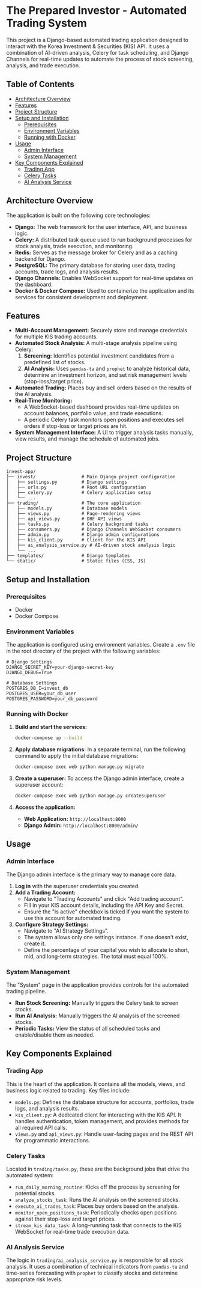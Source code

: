 # The Prepared Investor - Automated Trading System

This project is a Django-based automated trading application designed to interact with the Korea Investment & Securities (KIS) API. It uses a combination of AI-driven analysis, Celery for task scheduling, and Django Channels for real-time updates to automate the process of stock screening, analysis, and trade execution.

## Table of Contents

- [Architecture Overview](#architecture-overview)
- [Features](#features)
- [Project Structure](#project-structure)
- [Setup and Installation](#setup-and-installation)
  - [Prerequisites](#prerequisites)
  - [Environment Variables](#environment-variables)
  - [Running with Docker](#running-with-docker)
- [Usage](#usage)
  - [Admin Interface](#admin-interface)
  - [System Management](#system-management)
- [Key Components Explained](#key-components-explained)
  - [Trading App](#trading-app)
  - [Celery Tasks](#celery-tasks)
  - [AI Analysis Service](#ai-analysis-service)

## Architecture Overview

The application is built on the following core technologies:

-   **Django:** The web framework for the user interface, API, and business logic.
-   **Celery:** A distributed task queue used to run background processes for stock analysis, trade execution, and monitoring.
-   **Redis:** Serves as the message broker for Celery and as a caching backend for Django.
-   **PostgreSQL:** The primary database for storing user data, trading accounts, trade logs, and analysis results.
-   **Django Channels:** Enables WebSocket support for real-time updates on the dashboard.
-   **Docker & Docker Compose:** Used to containerize the application and its services for consistent development and deployment.

## Features

-   **Multi-Account Management:** Securely store and manage credentials for multiple KIS trading accounts.
-   **Automated Stock Analysis:** A multi-stage analysis pipeline using Celery:
    1.  **Screening:** Identifies potential investment candidates from a predefined list of stocks.
    2.  **AI Analysis:** Uses `pandas-ta` and `prophet` to analyze historical data, determine an investment horizon, and set risk management levels (stop-loss/target price).
-   **Automated Trading:** Places buy and sell orders based on the results of the AI analysis.
-   **Real-Time Monitoring:**
    -   A WebSocket-based dashboard provides real-time updates on account balances, portfolio value, and trade executions.
    -   A periodic Celery task monitors open positions and executes sell orders if stop-loss or target prices are hit.
-   **System Management Interface:** A UI to trigger analysis tasks manually, view results, and manage the schedule of automated jobs.

## Project Structure

```
invest-app/
├── invest/                 # Main Django project configuration
│   ├── settings.py         # Django settings
│   ├── urls.py             # Root URL configuration
│   ├── celery.py           # Celery application setup
│   └── ...
├── trading/                # The core application
│   ├── models.py           # Database models
│   ├── views.py            # Page-rendering views
│   ├── api_views.py        # DRF API views
│   ├── tasks.py            # Celery background tasks
│   ├── consumers.py        # Django Channels WebSocket consumers
│   ├── admin.py            # Django admin configurations
│   ├── kis_client.py       # Client for the KIS API
│   ├── ai_analysis_service.py # AI-driven stock analysis logic
│   └── ...
├── templates/              # Django templates
└── static/                 # Static files (CSS, JS)
```

## Setup and Installation

### Prerequisites

-   Docker
-   Docker Compose

### Environment Variables

The application is configured using environment variables. Create a `.env` file in the root directory of the project with the following variables:

```env
# Django Settings
DJANGO_SECRET_KEY=your-django-secret-key
DJANGO_DEBUG=True

# Database Settings
POSTGRES_DB_I=invest_db
POSTGRES_USER=your_db_user
POSTGRES_PASSWORD=your_db_password
```

### Running with Docker

1.  **Build and start the services:**

    ```bash
    docker-compose up --build
    ```

2.  **Apply database migrations:**
    In a separate terminal, run the following command to apply the initial database migrations:

    ```bash
    docker-compose exec web python manage.py migrate
    ```

3.  **Create a superuser:**
    To access the Django admin interface, create a superuser account:
    ```bash
    docker-compose exec web python manage.py createsuperuser
    ```

4.  **Access the application:**
    -   **Web Application:** `http://localhost:8000`
    -   **Django Admin:** `http://localhost:8000/admin/`

## Usage

### Admin Interface

The Django admin interface is the primary way to manage core data.

1.  **Log in** with the superuser credentials you created.
2.  **Add a Trading Account:**
    -   Navigate to "Trading Accounts" and click "Add trading account".
    -   Fill in your KIS account details, including the API Key and Secret.
    -   Ensure the "Is active" checkbox is ticked if you want the system to use this account for automated trading.
3.  **Configure Strategy Settings:**
    -   Navigate to "AI Strategy Settings".
    -   The system allows only one settings instance. If one doesn't exist, create it.
    -   Define the percentage of your capital you wish to allocate to short, mid, and long-term strategies. The total must equal 100%.

### System Management

The "System" page in the application provides controls for the automated trading pipeline.

-   **Run Stock Screening:** Manually triggers the Celery task to screen stocks.
-   **Run AI Analysis:** Manually triggers the AI analysis of the screened stocks.
-   **Periodic Tasks:** View the status of all scheduled tasks and enable/disable them as needed.

## Key Components Explained

### Trading App

This is the heart of the application. It contains all the models, views, and business logic related to trading. Key files include:

-   `models.py`: Defines the database structure for accounts, portfolios, trade logs, and analysis results.
-   `kis_client.py`: A dedicated client for interacting with the KIS API. It handles authentication, token management, and provides methods for all required API calls.
-   `views.py` and `api_views.py`: Handle user-facing pages and the REST API for programmatic interactions.

### Celery Tasks

Located in `trading/tasks.py`, these are the background jobs that drive the automated system:

-   `run_daily_morning_routine`: Kicks off the process by screening for potential stocks.
-   `analyze_stocks_task`: Runs the AI analysis on the screened stocks.
-   `execute_ai_trades_task`: Places buy orders based on the analysis.
-   `monitor_open_positions_task`: Periodically checks open positions against their stop-loss and target prices.
-   `stream_kis_data_task`: A long-running task that connects to the KIS WebSocket for real-time trade execution data.

### AI Analysis Service

The logic in `trading/ai_analysis_service.py` is responsible for all stock analysis. It uses a combination of technical indicators from `pandas-ta` and time-series forecasting with `prophet` to classify stocks and determine appropriate risk levels.